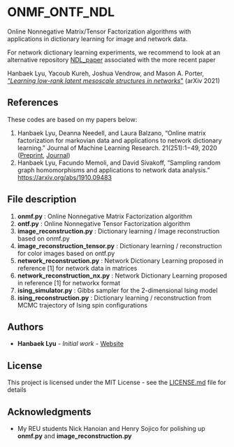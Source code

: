 # ONMF_ONTF_NDL

Online Nonnegative Matrix/Tensor Factorization algorithms with applications in dictionary learning for image and network data. 

For network dictionary learning experiments, we recommend to look at an alternative repository [NDL_paper](https://github.com/HanbaekLyu/NDL_paper/blob/main/README.md) associated with the more recent paper 

Hanbaek Lyu, Yacoub Kureh, Joshua Vendrow, and Mason A. Porter,\
[*"Learning low-rank latent mesoscale structures in networks*"](https://arxiv.org/abs/2102.06984) (arXiv 2021)

## References

These codes are based on my papers below: 
  1. Hanbaek Lyu, Deanna Needell, and Laura Balzano, 
     “Online matrix factorization for markovian data and applications to network dictionary learning.” 
     Journal of Machine Learning Research. 21(251):1−49, 2020 ([Preprint](https://arxiv.org/abs/1911.01931), [Journal](https://jmlr.org/papers/v21/20-444.html))
  2. Hanbaek Lyu, Facundo Memoli, and David Sivakoff, 
     “Sampling random graph homomorphisms and applications to network data analysis.” 
     https://arxiv.org/abs/1910.09483

## File description 

  1. **onmf.py** : Online Nonnegative Matrix Factorization algorithm 
  2. **ontf.py** : Online Nonnegative Tensor Factorization algorithm
  3. **image_reconstruction.py** : Dictionary learning / Image reconstruction based on onmf.py
  4. **image_reconstruction_tensor.py** : Dictionary learning / reconstruction for color images based on ontf.py
  5. **network_reconstruction.py** : Network Dictionary Learning proposed in reference [1] for network data in matrices 
  6. **network_reconstruction_nx.py** : Network Dictionary Learning proposed in reference [1] for networkx format 
  7. **ising_simulator.py** : Gibbs sampler for the 2-dimensional Ising model 
  8. **ising_reconstruction.py** : Dictionary learning / reconstruction from MCMC trajectory of Ising spin configurations 
  
## Authors

* **Hanbaek Lyu** - *Initial work* - [Website](https://hanbaeklyu.com)

## License

This project is licensed under the MIT License - see the [LICENSE.md](LICENSE.md) file for details

## Acknowledgments

* My REU students Nick Hanoian and Henry Sojico for polishing up **onmf.py** and **image_reconstruction.py**
